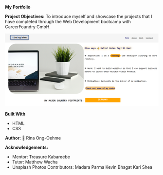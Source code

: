 **My Portfolio**

**Project Objectives:**
To introduce myself and showcase the projects that I have completed through the Web Development bootcamp with CareerFoundry GmbH.

![myportfolio png](img/myportfolio.png)


**Built With**
* HTML
* CSS


**Author:**
:camel: Rina Ong-Oehme

**Acknowledgements:**
* Mentor: Treasure Kabareebe
* Tutor: Matthew Wacha
* Unsplash Photos Contributors:
Madara Parma
Kevin Bhagat
Kari Shea
